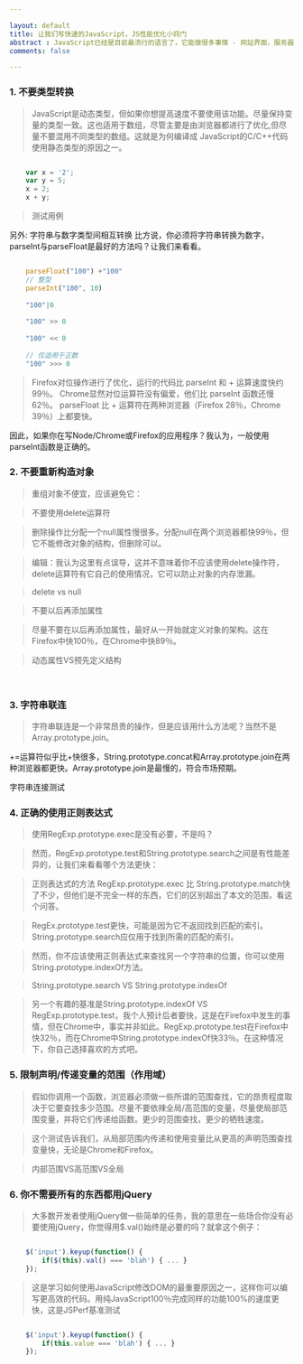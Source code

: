 ```yaml
---

layout: default
title: 让我们写快速的JavaScript，JS性能优化小窍门
abstract : JavaScript已经是目前最流行的语言了，它能做很多事情 - 网站界面，服务器端，游戏 ，操作系统 ，机器人 等等很多很多, 本文讲几点编写JavaScript代码时候应注意的性能问题。
comments: false

---
```

### 1. 不要类型转换

> JavaScript是动态类型，但如果你想提高速度不要使用该功能。尽量保持变量的类型一致。这也适用于数组，尽管主要是由浏览器都进行了优化,但尽量不要混用不同类型的数组。这就是为何编译成 
JavaScript的C/C++代码使用静态类型的原因之一。

```javascript

    var x = '2';
	var y = 5;
	x = 2;
	x + y;

```

>测试用例

另外: 字符串与数字类型间相互转换
比方说，你必须将字符串转换为数字，parseInt与parseFloat是最好的方法吗？让我们来看看。
	
```javascript

	parseFloat("100") +"100"	
	// 整型
	parseInt("100", 10)
	
	"100"|0
	
	"100" >> 0
	
	"100" << 0
	
	// 仅适用于正数
	"100" >>> 0

```

> Firefox对位操作进行了优化，运行的代码比 parseInt 和 + 运算速度快约99％。
> Chrome显然对位运算符没有偏爱，他们比 parseInt 函数还慢62％。
> parseFloat 比 + 运算符在两种浏览器（Firefox 28％，Chrome 39％）上都要快。

因此，如果你在写Node/Chrome或Firefox的应用程序？我认为，一般使用parseInt函数是正确的。


### 2. 不要重新构造对象

> 重组对象不便宜，应该避免它：

> 不要使用delete运算符

> 删除操作比分配一个null属性慢很多。分配null在两个浏览器都快99％，但它不能修改对象的结构，但删除可以。

> 编辑：我认为这里有点误导，这并不意味着你不应该使用delete操作符，delete运算符有它自己的使用情况，它可以防止对象的内存泄漏。

> delete vs null

> 不要以后再添加属性

> 尽量不要在以后再添加属性，最好从一开始就定义对象的架构。这在Firefox中快100％，在Chrome中快89％。

> 动态属性VS预先定义结构

　　
### 3. 字符串联连

> 字符串联连是一个非常昂贵的操作，但是应该用什么方法呢？当然不是Array.prototype.join。

+=运算符似乎比+快很多，String.prototype.concat和Array.prototype.join在两种浏览器都更快。Array.prototype.join是最慢的，符合市场预期。

字符串连接测试

### 4. 正确的使用正则表达式

> 使用RegExp.prototype.exec是没有必要，不是吗？

> 然而，RegExp.prototype.test和String.prototype.search之间是有性能差异的，让我们来看看哪个方法更快：

> 正则表达式的方法 RegExp.prototype.exec 比 String.prototype.match快了不少，但他们是不完全一样的东西，它们的区别超出了本文的范围，看这个问答。

> RegEx.prototype.test更快，可能是因为它不返回找到匹配的索引。 
> String.prototype.search应仅用于找到所需的匹配的索引。

> 然而，你不应该使用正则表达式来查找另一个字符串的位置，你可以使用String.prototype.indexOf方法。

> String.prototype.search  VS String.prototype.indexOf

> 另一个有趣的基准是String.prototype.indexOf VS RegExp.prototype.test，我个人预计后者要快，这是在Firefox中发生的事情，但在Chrome中，事实并非如此。RegExp.prototype.test在Firefox中快32％，而在Chrome中String.prototype.indexOf快33％。在这种情况下，你自己选择喜欢的方式吧。

### 5. 限制声明/传递变量的范围（作用域）

> 假如你调用一个函数，浏览器必须做一些所谓的范围查找，它的昂贵程度取决于它要查找多少范围。尽量不要依辣全局/高范围的变量，尽量使局部范围变量，并将它们传递给函数。更少的范围查找，更少的牺牲速度。

> 这个测试告诉我们，从局部范围内传递和使用变量比从更高的声明范围查找变量快，无论是Chrome和Firefox。

> 内部范围VS高范围VS全局

### 6. 你不需要所有的东西都用jQuery

> 大多数开发者使用jQuery做一些简单的任务，我的意思在一些场合你没有必要使用jQuery，你觉得用$.val()始终是必要的吗？就拿这个例子：

```javascript

	$('input').keyup(function() {
		if($(this).val() === 'blah') { ... }
	});

```

> 这是学习如何使用JavaScript修改DOM的最重要原因之一，这样你可以编写更高效的代码。用纯JavaScript100％完成同样的功能100%的速度更快，这是JSPerf基准测试

```javascript

	$('input').keyup(function() {
		if(this.value === 'blah') { ... }
	});

```